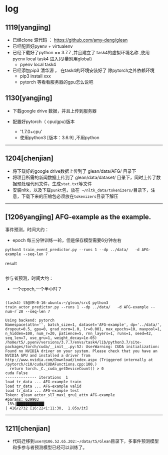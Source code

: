 # log 
## 1119[yangjing] 
- 已经clone 源代码   ： https://github.com/amy-deng/glean
- 已经配置好pyenv + virtualenv 
- 已经下载好了python == 3.7.7 ,并且建立了 task4的虚拟环境名称 ,使用 pyenv local task4 进入(尽量别用global)
    - pyenv local task4
- 已经添加pip3 清华源 ， 在task4的环境安装好了 除pytorch之外依赖环境
    - pip3 install xxx
    - pytorch 等看看服务器的gpu怎么说吧

## 1130[yangjing]
- 下载google drive 数据，并且上传到服务器

- 配置好pytorch（ cpu/gpu)版本
    - '1.7.0+cpu'
    - 使用python3 [版本：3.6.9] ,不用python

----------

## 1204[chenjian]
- 将下载好的google drive数据上传到了 glean/data/AFG/ 目录下  
- 将项目所需的新闻数据上传到了 glean/data/dataset/ 目录下，同时上传了数据预处理代码文件，生成`stat.txt`等文件  
- 安装nltk，以及下载`punkt`包，放在` ~/nltk_data/tokenizers/`目录下，注意，下载下来的压缩包必须放在`tokenizers`目录下解压  
----------

## [1206yangjing]   AFG-example as the example.
事件预测，时间大约：
- epoch 每三分钟训练一轮，但是保存模型需要6分钟左右
```
python3 train_event_predictor.py --runs 1 --dp ../data/   -d AFG-example --seq-len 7
```
result 
```

```

参与者预测，时间大约：
- 一个epoch,一个半小时？
```

(task4) t5@VM-0-16-ubuntu:~/glean/src$ python3 train_actor_predictor.py --runs 1 --dp ../data/   -d AFG-example --num-r 20 --seq-len 7

```

```
Using backend: pytorch
Namespace(attn='', batch_size=1, dataset='AFG-example', dp='../data/', dropout=0.5, gpu=0, grad_norm=1.0, lr=0.001, max_epochs=10, maxpool=1, n_hidden=100, num_r=20, patience=5, rnn_layers=1, runs=1, seed=42, seq_len=7, use_gru=1, weight_decay=1e-05)
/home/t5/.pyenv/versions/3.7.7/envs/task4/lib/python3.7/site-packages/torch/cuda/__init__.py:52: UserWarning: CUDA initialization: Found no NVIDIA driver on your system. Please check that you have an NVIDIA GPU and installed a driver from http://www.nvidia.com/Download/index.aspx (Triggered internally at  /pytorch/c10/cuda/CUDAFunctions.cpp:100.)
  return torch._C._cuda_getDeviceCount() > 0
cuda False
-------------- iterations  1
load tr_data ... AFG-example train
load tr_data ... AFG-example valid
load tr_data ... AFG-example test
Token: glean_actor_sl7_max1_gru1_attn AFG-example
#params: 639903
 15%|████████████▍                                                                     | 416/2732 [16:22<1:11:30,  1.85s/it]

```

----------
## 1211[chenjian]  
- 代码迁移到`user@106.52.65.202:~/data/t5/Glean`目录下，多事件预测模型和多参与者预测模型已经可以训练了。

